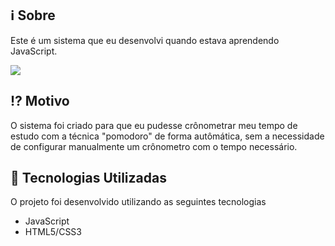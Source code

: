 ## :information_source: Sobre

Este é um sistema que eu desenvolvi quando estava aprendendo JavaScript.

<img src="http://www.sobreadministracao.com/wp-content/uploads/2019/11/tecnica-pomodoro-produtividade-614x420.jpg" style="max-width:100%;">

## :interrobang: Motivo

O sistema foi criado para que eu pudesse crônometrar meu tempo de estudo com a técnica "pomodoro" de forma autômática, sem a necessidade de configurar manualmente um crônometro com o tempo necessário.


## :rocket: Tecnologias Utilizadas

O projeto foi desenvolvido utilizando as seguintes tecnologias

- JavaScript
- HTML5/CSS3
